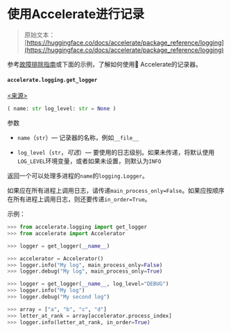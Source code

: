 # 使用Accelerate进行记录

> 原始文本：[https://huggingface.co/docs/accelerate/package_reference/logging](https://huggingface.co/docs/accelerate/package_reference/logging)

参考[故障排除指南](../usage_guides/troubleshooting#logging)或下面的示例，了解如何使用🤗 Accelerate的记录器。

#### `accelerate.logging.get_logger`

[<来源>](https://github.com/huggingface/accelerate/blob/v0.27.2/src/accelerate/logging.py#L83)

```py
( name: str log_level: str = None )
```

参数

+   `name`（`str`）— 记录器的名称，例如`__file__`

+   `log_level`（`str`，*可选*）— 要使用的日志级别。如果未传递，将默认使用`LOG_LEVEL`环境变量，或者如果未设置，则默认为`INFO`

返回一个可以处理多进程的`name`的`logging.Logger`。

如果应在所有进程上调用日志，请传递`main_process_only=False`。如果应按顺序在所有进程上调用日志，则还要传递`in_order=True`。

示例：

```py
>>> from accelerate.logging import get_logger
>>> from accelerate import Accelerator

>>> logger = get_logger(__name__)

>>> accelerator = Accelerator()
>>> logger.info("My log", main_process_only=False)
>>> logger.debug("My log", main_process_only=True)

>>> logger = get_logger(__name__, log_level="DEBUG")
>>> logger.info("My log")
>>> logger.debug("My second log")

>>> array = ["a", "b", "c", "d"]
>>> letter_at_rank = array[accelerator.process_index]
>>> logger.info(letter_at_rank, in_order=True)
```
